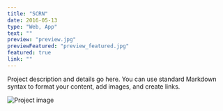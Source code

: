 ```yaml
---
title: "SCRN"
date: 2016-05-13
type: "Web, App"
text: ""
preview: "preview.jpg"
previewFeatured: "preview_featured.jpg"
featured: true
link: ""
---
```


Project description and details go here. You can use standard Markdown syntax to format your content, add images, and create links.

![Project image](/images/project-image.jpg)

